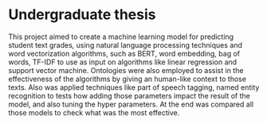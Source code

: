 # Undergraduate thesis 

This project aimed to create a machine learning model for predicting student text grades, using natural language processing techniques and word vectorization algorithms, such as BERT, word embedding, bag of words, TF-IDF to use as input on algorithms like linear regression and support vector machine. Ontologies were also employed to assist in the effectiveness of the algorithms by giving an human-like context to those texts. Also was applied techniques like part of speech tagging, named entity recognition to tests how adding those parameters impact the result of the model, and also tuning the hyper parameters. At the end was compared all those models to check what was the most effective.
